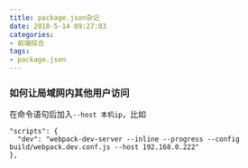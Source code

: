```yaml
---
title: package.json杂记
date: 2018-5-14 09:27:03
categories:
- 前端综合
tags:
- package.json
---
```


### 如何让局域网内其他用户访问

在命令语句后加入`--host 本机ip`，比如
```
"scripts": {
  "dev": "webpack-dev-server --inline --progress --config build/webpack.dev.conf.js --host 192.168.0.222"
},
```

